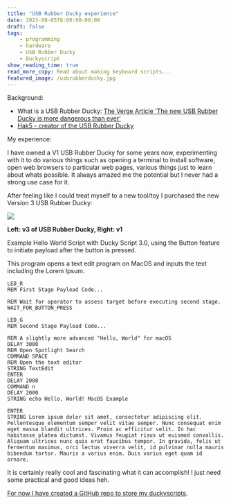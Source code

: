 ```yaml
---
title: "USB Rubber Ducky experience"
date: 2023-08-05T8:00:00-08:00
draft: false
tags: 
    - programming
    - hardware
    - USB Rubber Ducky
    - Duckyscript
show_reading_time: true
read_more_copy: Read about making keyboard scripts...
featured_image: /usbrubberducky.jpg
---
```


Background:

* What is a USB Rubber Ducky: [The Verge Article 'The new USB Rubber Ducky is more dangerous than ever'](https://www.theverge.com/23308394/usb-rubber-ducky-review-hack5-defcon-duckyscript)
* [Hak5 - creator of the USB Rubber Ducky](https://shop.hak5.org/products/usb-rubber-ducky)

My experience:

I have owned a V1 USB Rubber Ducky for some years now, experimenting with it to do various things such as opening a terminal to install software, open web browsers to particular web pages, various things just to learn about whats possible. It always amazed me the potential but I never had a strong use case for it.

After feeling like I could treat myself to a new tool/toy I purchased the new Version 3 USB Rubber Ducky:

![](/usbrubberducky.jpg)

**Left: v3 of USB Rubber Ducky, Right: v1**


Example Hello World Script with Ducky Script 3.0, using the Button feature to initiate payload after the button is pressed.

This program opens a text edit program on MacOS and inputs the text including the Lorem Ipsum.

```
LED_R
REM First Stage Payload Code...

REM Wait for operator to assess target before executing second stage.
WAIT_FOR_BUTTON_PRESS

LED_G
REM Second Stage Payload Code...

REM A slightly more advanced "Hello, World" for macOS
DELAY 3000
REM Open Spotlight Search
COMMAND SPACE
REM Open the text editor
STRING TextEdit
ENTER
DELAY 2000
COMMAND n
DELAY 2000
STRING echo Hello, World! MacOS Example 

ENTER
STRING Lorem ipsum dolor sit amet, consectetur adipiscing elit. Pellentesque elementum semper velit vitae semper. Nunc consequat enim eget massa blandit ultrices. Proin ac efficitur velit. In hac habitasse platea dictumst. Vivamus feugiat risus ut euismod convallis. Aliquam ultrices nunc quis erat faucibus tempor. In gravida, felis ut fermentum maximus, orci lectus viverra velit, id pulvinar nulla mauris bibendum tortor. Mauris a varius enim. Duis varius eget quam id ornare.
``` 

It is certainly really cool and fascinating what it can accomplish! I just need some practical and good ideas heh.

[For now I have created a GitHub repo to store my duckyscripts](https://github.com/airbr/usb-duckyscript).

